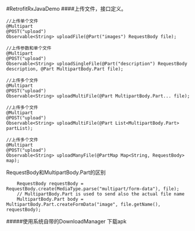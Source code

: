 #RetrofitRxJavaDemo
####上传文件，接口定义。


    //上传单个文件
    @Multipart
    @POST("upload")
    Observable<String> uploadFile(@Part("images") RequestBody file);

    //上传参数和单个文件
    @Multipart
    @POST("upload")
    Observable<String> uploadSingleFile(@Part("description") RequestBody description, @Part MultipartBody.Part file);

    //上传多个文件
    @Multipart
    @POST("upload")
    Observable<String> uploadMultiFile(@Part MultipartBody.Part... file);

    //上传多个文件
    @Multipart
    @POST("upload")
    Observable<String> uploadMultiFile(@Part List<MultipartBody.Part> partList);

    //上传多个文件
    @Multipart
    @POST("upload")
    Observable<String> uploadManyFile(@PartMap Map<String, RequestBody> map);


RequestBody和MultipartBody.Part的区别

    	RequestBody requestBody = RequestBody.create(MediaType.parse("multipart/form-data"), file);
        // MultipartBody.Part is used to send also the actual file name
        MultipartBody.Part body = MultipartBody.Part.createFormData("image", file.getName(), requestBody);
        
#####使用系统自带的DownloadManager 下载apk